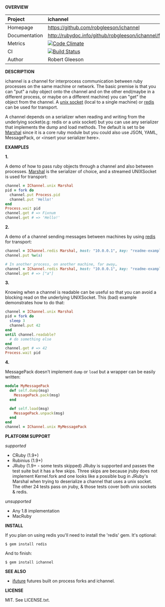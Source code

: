__OVERVIEW__

| Project         | ichannel
|:----------------|:--------------------------------------------------
| Homepage        | https://github.com/robgleeson/ichannel
| Documentation   | http://rubydoc.info/github/robgleeson/ichannel/frames
| Metrics         | [![Code Climate](https://codeclimate.com/github/robgleeson/ichannel.png)](https://codeclimate.com/github/robgleeson/ichannel)
| CI              | [![Build Status](https://travis-ci.org/robgleeson/ichannel.png)](https://travis-ci.org/robgleeson/ichannel)
| Author          | Robert Gleeson


__DESCRIPTION__

ichannel is a channel for interprocess communication between ruby processes on
the same machine or network. The basic premise is that you can "put" a ruby
object onto the channel and on the other end(maybe in a different process,
or maybe on a different machine) you can "get" the object from the channel.
A [unix socket](http://www.ruby-doc.org/stdlib-2.0/libdoc/socket/rdoc/UNIXSocket.html)
(local to a single machine)  or [redis](https://redis.io) can be used for
transport.

A channel depends on a serializer when reading and writing from the underlying
socket(e.g: redis or a unix socket) but you can use any serializer that
implements the dump and load methods. The default is set to be
[Marshal](http://ruby-doc.org/core-2.0/Marshal.html)  since it is a core
ruby module but you could also use JSON, YAML, MessagePack, or &lt;insert your 
serializer here&gt;.

__EXAMPLES__

__1.__

A demo of how to pass ruby objects through a channel and also between processes.
[Marshal](http://rubydoc.info/stdlib/core/Marshal) is the serializer of choice,
and a streamed UNIXSocket is used for transport:

```ruby
channel = IChannel.unix Marshal
pid = fork do
  channel.put Process.pid
  channel.put 'Hello!'
end
Process.wait pid
channel.get # => Fixnum
channel.get # => 'Hello!'
```
__2.__

A demo of a channel sending messages between machines by using
[redis](https://redis.io) for transport:

```ruby
channel = IChannel.redis Marshal, host: "10.0.0.1", key: "readme-example"
channel.put %w(a)

# In another process, on another machine, far away…
channel = IChannel.redis Marshal, host: "10.0.0.1", key: "readme-example"
channel.get # => ["a"]
```

__3.__

Knowing when a channel is readable can be useful so that you can avoid a
blocking read on the underlying UNIXSocket. This (bad) example demonstrates
how to do that:

```ruby
channel = IChannel.unix Marshal
pid = fork do
  sleep 3
  channel.put 42
end
until channel.readable?
  # do something else
end
channel.get # => 42
Process.wait pid
```

__4.__

MessagePack doesn't implement `dump` or `load` but a wrapper can be easily
written:

```ruby
module MyMessagePack
  def self.dump(msg)
    MessagePack.pack(msg)
  end

  def self.load(msg)
    MessagePack.unpack(msg)
  end
end
channel = IChannel.unix MyMessagePack
```

__PLATFORM SUPPORT__

_supported_

  * CRuby (1.9+)
  * Rubinius (1.9+)
  * JRuby (1.9+ - some tests skipped)
    JRuby is supported and passes the test suite but it has a few skips.
    Three skips are because jruby does not implement Kernel.fork and one
    looks like a possible bug in JRuby's Marshal when trying to deserialize
    a channel that uses a unix socket. The other 24 tests pass on jruby, &
    those tests cover both unix sockets & redis.

_unsupported_

  * Any 1.8 implementation
  * MacRuby

__INSTALL__

If you plan on using redis you'll need to install the 'redis' gem. It's
optional:

    $ gem install redis

And to finish:

    $ gem install ichannel

__SEE ALSO__

  - [ifuture](https://github.com/Havenwood/ifuture)
    futures built on process forks and ichannel.

__LICENSE__

MIT. See LICENSE.txt.
